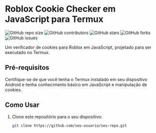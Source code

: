 # Roblox Cookie Checker em JavaScript para Termux

![GitHub repo size](https://img.shields.io/github/repo-size/seu-usuario/seu-repo)
![GitHub contributors](https://img.shields.io/github/contributors/seu-usuario/seu-repo)
![GitHub stars](https://img.shields.io/github/stars/seu-usuario/seu-repo?style=social)
![GitHub forks](https://img.shields.io/github/forks/seu-usuario/seu-repo?style=social)
![GitHub issues](https://img.shields.io/github/issues-raw/seu-usuario/seu-repo)

Um verificador de cookies para Roblox em JavaScript, projetado para ser executado no Termux.

## Pré-requisitos

Certifique-se de que você tenha o Termux instalado em seu dispositivo Android e tenha conhecimento básico em JavaScript e manipulação de cookies.

## Como Usar

1. Clone este repositório para o seu dispositivo:

   ```bash
   git clone https://github.com/seu-usuario/seu-repo.git
